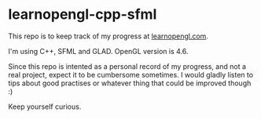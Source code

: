 # learnopengl-cpp-sfml
This repo is to keep track of my progress at [learnopengl.com](https://learnopengl.com/Introduction).

I'm using C++, SFML and GLAD.
OpenGL version is 4.6.

Since this repo is intented as a personal record of my progress, and not a real project, expect it to be cumbersome sometimes.
I would gladly listen to tips about good practises or whatever thing that could be improved though :)

Keep yourself curious.
